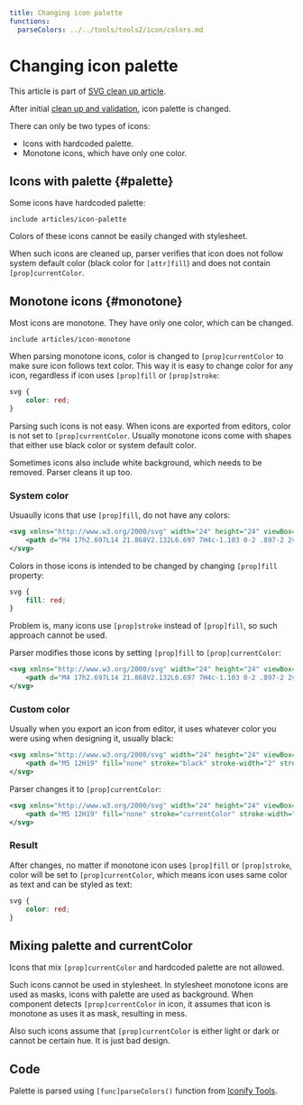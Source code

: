```yaml
title: Changing icon palette
functions:
  parseColors: ../../tools/tools2/icon/colors.md
```

# Changing icon palette

This article is part of [SVG clean up article](./index.md).

After initial [clean up and validation](./cleanup.md), icon palette is changed.

There can only be two types of icons:

- Icons with hardcoded palette.
- Monotone icons, which have only one color.

## Icons with palette {#palette}

Some icons have hardcoded palette:

`include articles/icon-palette`

Colors of these icons cannot be easily changed with stylesheet.

When such icons are cleaned up, parser verifies that icon does not follow system default color (black color for `[attr]fill`) and does not contain `[prop]currentColor`.

## Monotone icons {#monotone}

Most icons are monotone. They have only one color, which can be changed.

`include articles/icon-monotone`

When parsing monotone icons, color is changed to `[prop]currentColor` to make sure icon follows text color. This way it is easy to change color for any icon, regardless if icon uses `[prop]fill` or `[prop]stroke`:

```css
svg {
	color: red;
}
```

Parsing such icons is not easy. When icons are exported from editors, color is not set to `[prop]currentColor`. Usually monotone icons come with shapes that either use black color or system default color.

Sometimes icons also include white background, which needs to be removed. Parser cleans it up too.

### System color

Usuaully icons that use `[prop]fill`, do not have any colors:

```xml
<svg xmlns="http://www.w3.org/2000/svg" width="24" height="24" viewBox="0 0 24 24">
    <path d="M4 17h2.697L14 21.868V2.132L6.697 7H4c-1.103 0-2 .897-2 2v6c0 1.103.897 2 2 2z"/>
</svg>
```

Colors in those icons is intended to be changed by changing `[prop]fill` property:

```css
svg {
	fill: red;
}
```

Problem is, many icons use `[prop]stroke` instead of `[prop]fill`, so such approach cannot be used.

Parser modifies those icons by setting `[prop]fill` to `[prop]currentColor`:

```xml
<svg xmlns="http://www.w3.org/2000/svg" width="24" height="24" viewBox="0 0 24 24">
    <path d="M4 17h2.697L14 21.868V2.132L6.697 7H4c-1.103 0-2 .897-2 2v6c0 1.103.897 2 2 2z" fill="currentColor"/>
</svg>
```

### Custom color

Usually when you export an icon from editor, it uses whatever color you were using when designing it, usually black:

```xml
<svg xmlns="http://www.w3.org/2000/svg" width="24" height="24" viewBox="0 0 24 24">
    <path d="M5 12H19" fill="none" stroke="black" stroke-width="2" stroke-linecap="round"/>
</svg>
```

Parser changes it to `[prop]currentColor`:

```xml
<svg xmlns="http://www.w3.org/2000/svg" width="24" height="24" viewBox="0 0 24 24">
    <path d="M5 12H19" fill="none" stroke="currentColor" stroke-width="2" stroke-linecap="round"/>
</svg>
```

### Result

After changes, no matter if monotone icon uses `[prop]fill` or `[prop]stroke`, color will be set to `[prop]currentColor`, which means icon uses same color as text and can be styled as text:

```css
svg {
	color: red;
}
```

## Mixing palette and currentColor

Icons that mix `[prop]currentColor` and hardcoded palette are not allowed.

Such icons cannot be used in stylesheet. In stylesheet monotone icons are used as masks, icons with palette are used as background. When component detects `[prop]currentColor` in icon, it assumes that icon is monotone as uses it as mask, resulting in mess.

Also such icons assume that `[prop]currentColor` is either light or dark or cannot be certain hue. It is just bad design.

## Code

Palette is parsed using `[func]parseColors()` function from [Iconify Tools](../../tools/tools2/index.md).
